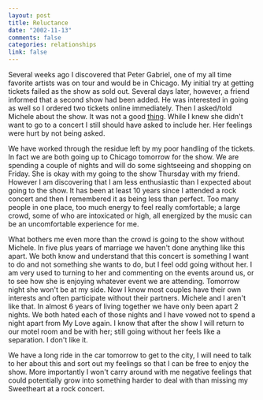 ```yaml
--- 
layout: post
title: Reluctance
date: "2002-11-13"
comments: false
categories: relationships
link: false
---
```

Several weeks ago I discovered that Peter Gabriel, one of my all time favorite artists was on tour and would be in Chicago. My initial try at getting tickets failed as the show as sold out. Several days later, however, a friend informed that a second show had been added. He was interested in going as well so I ordered two tickets online immediately. Then I asked/told Michele about the show. It was not a good <a href="http://www.zanshin.net/blogs/000052.html">thing</a>. While I knew she didn't want to go to a concert I still should have asked to include her. Her feelings were hurt by not being asked.

We have worked through the residue left by my poor handling of the tickets. In fact we are both going up to Chicago tomorrow for the show. We are spending a couple of nights and will do some sightseeing and shopping on Friday. She is okay with my going to the show Thursday with my friend. However I am discovering that I am less enthusiastic than I expected about going to the show. It has been at least 10 years since I attended a rock concert and then I remembered it as being less than perfect. Too many people in one place, too much energy to feel really comfortable; a large crowd, some of who are intoxicated or high, all energized by the music can be an uncomfortable experience for me.

What bothers me even more than the crowd is going to the show without Michele. In five plus years of marriage we haven't done anything like this apart. We both know and understand that this concert is something I want to do and not something she wants to do, but I feel odd going without her. I am very used to turning to her and commenting on the events around us, or to see how she is enjoying whatever event we are attending. Tomorrow night she won't be at my side. Now I know most couples have their own interests and often participate without their partners. Michele and I aren't like that. In almost 6 years of living together we have only been apart 2 nights. We both hated each of those nights and I have vowed not to spend a night apart from My Love again. I know that after the show I will return to our motel room and be with her; still going without her feels like a separation. I don't like it.

We have a long ride in the car tomorrow to get to the city, I will need to talk to her about this and sort out my feelings so that I can be free to enjoy the show. More importantly I won't carry around with me negative feelings that could potentially grow into something harder to deal with than missing my Sweetheart at a rock concert.
